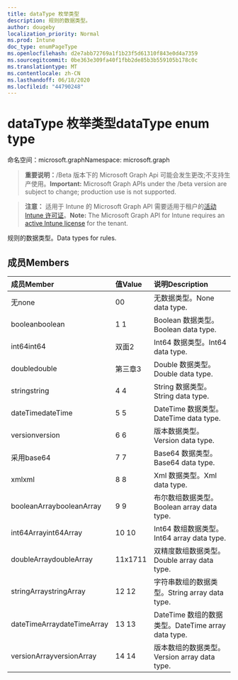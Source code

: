```yaml
---
title: dataType 枚举类型
description: 规则的数据类型。
author: dougeby
localization_priority: Normal
ms.prod: Intune
doc_type: enumPageType
ms.openlocfilehash: d2e7abb72769a1f1b23f5d61310f843e0d4a7359
ms.sourcegitcommit: 0be363e309fa40f1fbb2de85b3b559105b178c0c
ms.translationtype: MT
ms.contentlocale: zh-CN
ms.lasthandoff: 06/18/2020
ms.locfileid: "44790248"
---
```

# <a name="datatype-enum-type"></a><span data-ttu-id="4e102-103">dataType 枚举类型</span><span class="sxs-lookup"><span data-stu-id="4e102-103">dataType enum type</span></span>

<span data-ttu-id="4e102-104">命名空间：microsoft.graph</span><span class="sxs-lookup"><span data-stu-id="4e102-104">Namespace: microsoft.graph</span></span>

> <span data-ttu-id="4e102-105">**重要说明：**/Beta 版本下的 Microsoft Graph Api 可能会发生更改;不支持生产使用。</span><span class="sxs-lookup"><span data-stu-id="4e102-105">**Important:** Microsoft Graph APIs under the /beta version are subject to change; production use is not supported.</span></span>

> <span data-ttu-id="4e102-106">**注意：** 适用于 Intune 的 Microsoft Graph API 需要适用于租户的[活动 Intune 许可证](https://go.microsoft.com/fwlink/?linkid=839381)。</span><span class="sxs-lookup"><span data-stu-id="4e102-106">**Note:** The Microsoft Graph API for Intune requires an [active Intune license](https://go.microsoft.com/fwlink/?linkid=839381) for the tenant.</span></span>

<span data-ttu-id="4e102-107">规则的数据类型。</span><span class="sxs-lookup"><span data-stu-id="4e102-107">Data types for rules.</span></span>

## <a name="members"></a><span data-ttu-id="4e102-108">成员</span><span class="sxs-lookup"><span data-stu-id="4e102-108">Members</span></span>
|<span data-ttu-id="4e102-109">成员</span><span class="sxs-lookup"><span data-stu-id="4e102-109">Member</span></span>|<span data-ttu-id="4e102-110">值</span><span class="sxs-lookup"><span data-stu-id="4e102-110">Value</span></span>|<span data-ttu-id="4e102-111">说明</span><span class="sxs-lookup"><span data-stu-id="4e102-111">Description</span></span>|
|:---|:---|:---|
|<span data-ttu-id="4e102-112">无</span><span class="sxs-lookup"><span data-stu-id="4e102-112">none</span></span>|<span data-ttu-id="4e102-113">0</span><span class="sxs-lookup"><span data-stu-id="4e102-113">0</span></span>|<span data-ttu-id="4e102-114">无数据类型。</span><span class="sxs-lookup"><span data-stu-id="4e102-114">None data type.</span></span>|
|<span data-ttu-id="4e102-115">boolean</span><span class="sxs-lookup"><span data-stu-id="4e102-115">boolean</span></span>|<span data-ttu-id="4e102-116">1 </span><span class="sxs-lookup"><span data-stu-id="4e102-116">1</span></span>|<span data-ttu-id="4e102-117">Boolean 数据类型。</span><span class="sxs-lookup"><span data-stu-id="4e102-117">Boolean data type.</span></span>|
|<span data-ttu-id="4e102-118">int64</span><span class="sxs-lookup"><span data-stu-id="4e102-118">int64</span></span>|<span data-ttu-id="4e102-119">双面</span><span class="sxs-lookup"><span data-stu-id="4e102-119">2</span></span>|<span data-ttu-id="4e102-120">Int64 数据类型。</span><span class="sxs-lookup"><span data-stu-id="4e102-120">Int64 data type.</span></span>|
|<span data-ttu-id="4e102-121">double</span><span class="sxs-lookup"><span data-stu-id="4e102-121">double</span></span>|<span data-ttu-id="4e102-122">第三章</span><span class="sxs-lookup"><span data-stu-id="4e102-122">3</span></span>|<span data-ttu-id="4e102-123">Double 数据类型。</span><span class="sxs-lookup"><span data-stu-id="4e102-123">Double data type.</span></span>|
|<span data-ttu-id="4e102-124">string</span><span class="sxs-lookup"><span data-stu-id="4e102-124">string</span></span>|<span data-ttu-id="4e102-125">4 </span><span class="sxs-lookup"><span data-stu-id="4e102-125">4</span></span>|<span data-ttu-id="4e102-126">String 数据类型。</span><span class="sxs-lookup"><span data-stu-id="4e102-126">String data type.</span></span>|
|<span data-ttu-id="4e102-127">dateTime</span><span class="sxs-lookup"><span data-stu-id="4e102-127">dateTime</span></span>|<span data-ttu-id="4e102-128">5 </span><span class="sxs-lookup"><span data-stu-id="4e102-128">5</span></span>|<span data-ttu-id="4e102-129">DateTime 数据类型。</span><span class="sxs-lookup"><span data-stu-id="4e102-129">DateTime data type.</span></span>|
|<span data-ttu-id="4e102-130">version</span><span class="sxs-lookup"><span data-stu-id="4e102-130">version</span></span>|<span data-ttu-id="4e102-131">6 </span><span class="sxs-lookup"><span data-stu-id="4e102-131">6</span></span>|<span data-ttu-id="4e102-132">版本数据类型。</span><span class="sxs-lookup"><span data-stu-id="4e102-132">Version data type.</span></span>|
|<span data-ttu-id="4e102-133">采用</span><span class="sxs-lookup"><span data-stu-id="4e102-133">base64</span></span>|<span data-ttu-id="4e102-134">7 </span><span class="sxs-lookup"><span data-stu-id="4e102-134">7</span></span>|<span data-ttu-id="4e102-135">Base64 数据类型。</span><span class="sxs-lookup"><span data-stu-id="4e102-135">Base64 data type.</span></span>|
|<span data-ttu-id="4e102-136">xml</span><span class="sxs-lookup"><span data-stu-id="4e102-136">xml</span></span>|<span data-ttu-id="4e102-137">8 </span><span class="sxs-lookup"><span data-stu-id="4e102-137">8</span></span>|<span data-ttu-id="4e102-138">Xml 数据类型。</span><span class="sxs-lookup"><span data-stu-id="4e102-138">Xml data type.</span></span>|
|<span data-ttu-id="4e102-139">booleanArray</span><span class="sxs-lookup"><span data-stu-id="4e102-139">booleanArray</span></span>|<span data-ttu-id="4e102-140">9 </span><span class="sxs-lookup"><span data-stu-id="4e102-140">9</span></span>|<span data-ttu-id="4e102-141">布尔数组数据类型。</span><span class="sxs-lookup"><span data-stu-id="4e102-141">Boolean array data type.</span></span>|
|<span data-ttu-id="4e102-142">int64Array</span><span class="sxs-lookup"><span data-stu-id="4e102-142">int64Array</span></span>|<span data-ttu-id="4e102-143">10  </span><span class="sxs-lookup"><span data-stu-id="4e102-143">10</span></span>|<span data-ttu-id="4e102-144">Int64 数组数据类型。</span><span class="sxs-lookup"><span data-stu-id="4e102-144">Int64 array data type.</span></span>|
|<span data-ttu-id="4e102-145">doubleArray</span><span class="sxs-lookup"><span data-stu-id="4e102-145">doubleArray</span></span>|<span data-ttu-id="4e102-146">11x17</span><span class="sxs-lookup"><span data-stu-id="4e102-146">11</span></span>|<span data-ttu-id="4e102-147">双精度数组数据类型。</span><span class="sxs-lookup"><span data-stu-id="4e102-147">Double array data type.</span></span>|
|<span data-ttu-id="4e102-148">stringArray</span><span class="sxs-lookup"><span data-stu-id="4e102-148">stringArray</span></span>|<span data-ttu-id="4e102-149">12 </span><span class="sxs-lookup"><span data-stu-id="4e102-149">12</span></span>|<span data-ttu-id="4e102-150">字符串数组的数据类型。</span><span class="sxs-lookup"><span data-stu-id="4e102-150">String array data type.</span></span>|
|<span data-ttu-id="4e102-151">dateTimeArray</span><span class="sxs-lookup"><span data-stu-id="4e102-151">dateTimeArray</span></span>|<span data-ttu-id="4e102-152">13 </span><span class="sxs-lookup"><span data-stu-id="4e102-152">13</span></span>|<span data-ttu-id="4e102-153">DateTime 数组的数据类型。</span><span class="sxs-lookup"><span data-stu-id="4e102-153">DateTime array data type.</span></span>|
|<span data-ttu-id="4e102-154">versionArray</span><span class="sxs-lookup"><span data-stu-id="4e102-154">versionArray</span></span>|<span data-ttu-id="4e102-155">14 </span><span class="sxs-lookup"><span data-stu-id="4e102-155">14</span></span>|<span data-ttu-id="4e102-156">版本数组的数据类型。</span><span class="sxs-lookup"><span data-stu-id="4e102-156">Version array data type.</span></span>|



